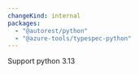 ```yaml
---
changeKind: internal
packages:
  - "@autorest/python"
  - "@azure-tools/typespec-python"
---
```


Support python 3.13